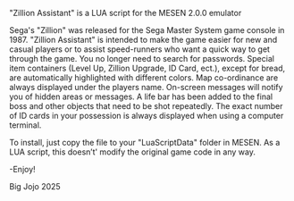 "Zillion Assistant" is a LUA script for the MESEN 2.0.0 emulator

Sega's "Zillion" was released for the Sega Master System game console in 1987.  "Zillion Assistant" is intended to make the game easier for new and casual players or to assist speed-runners who want a quick way to get through the game.  You no longer need to search for passwords.  Special item containers (Level Up, Zillion Upgrade, ID Card, ect.), except for bread, are automatically highlighted with different colors.  Map co-ordinance are always displayed under the players name.  On-screen messages will notify you of hidden areas or messages.  A life bar has been added to the final boss and other objects that need to be shot repeatedly.  The exact number of ID cards in your possession is always displayed when using a computer terminal.

To install, just copy the file to your "LuaScriptData" folder in MESEN.  As a LUA script, this doesn’t' modify the original game code in any way.

-Enjoy!

Big Jojo
2025
